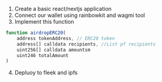 1. Create a basic react/nextjs application
2. Connect our wallet using rainbowkit and wagmi tool
3. Implement this function

```javascript
function airdropERC20(
    address tokenAddress, // ERC20 token
    address[] calldata recipients, //List pf recipients
    uint256[] calldata amountsm
    uint246 totalAmount
)
```

4. Depluoy to fleek and ipfs
